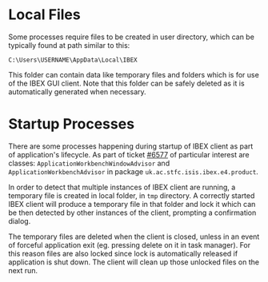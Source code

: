 # Local Files
Some processes require files to be created in user directory, which can be typically found at path similar to this:

`C:\Users\USERNAME\AppData\Local\IBEX`

This folder can contain data like temporary files and folders which is for use of the IBEX GUI client.
Note that this folder can be safely deleted as it is automatically generated when necessary.

# Startup Processes
There are some processes happening during startup of IBEX client as part of application's lifecycle.
As part of ticket [#6577](https://github.com/ISISComputingGroup/IBEX/issues/6577) of particular interest
are classes: `ApplicationWorkbenchWindowAdvisor` and `ApplicationWorkbenchAdvisor` in package `uk.ac.stfc.isis.ibex.e4.product`.

In order to detect that multiple instances of IBEX client are running, a temporary file is created in local folder, in `tmp` directory.
A correctly started IBEX client will produce a temporary file in that folder and lock it which can be then detected by other instances of the client,
prompting a confirmation dialog.

The temporary files are deleted when the client is closed, unless in an event of forceful application exit (eg. pressing delete on it
in task manager). For this reason files are also locked since lock is automatically released if application is shut down. The client
will clean up those unlocked files on the next run.